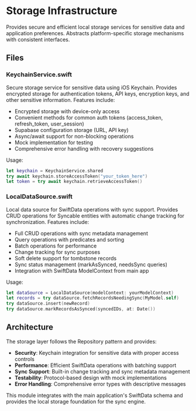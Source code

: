 # Storage Infrastructure

Provides secure and efficient local storage services for sensitive data and application preferences. Abstracts platform-specific storage mechanisms with consistent interfaces.

## Files

### KeychainService.swift
Secure storage service for sensitive data using iOS Keychain. Provides encrypted storage for authentication tokens, API keys, encryption keys, and other sensitive information. Features include:
- Encrypted storage with device-only access
- Convenient methods for common auth tokens (access_token, refresh_token, user_session)
- Supabase configuration storage (URL, API key)
- Async/await support for non-blocking operations
- Mock implementation for testing
- Comprehensive error handling with recovery suggestions

Usage:
```swift
let keychain = KeychainService.shared
try await keychain.storeAccessToken("your_token_here")
let token = try await keychain.retrieveAccessToken()
```

### LocalDataSource.swift
Local data source for SwiftData operations with sync support. Provides CRUD operations for Syncable entities with automatic change tracking for synchronization. Features include:
- Full CRUD operations with sync metadata management
- Query operations with predicates and sorting
- Batch operations for performance
- Change tracking for sync purposes
- Soft delete support for tombstone records
- Sync status management (markAsSynced, needsSync queries)
- Integration with SwiftData ModelContext from main app

Usage:
```swift
let dataSource = LocalDataSource(modelContext: yourModelContext)
let records = try dataSource.fetchRecordsNeedingSync(MyModel.self)
try dataSource.insert(newRecord)
try dataSource.markRecordsAsSynced(syncedIDs, at: Date())
```

## Architecture

The storage layer follows the Repository pattern and provides:
- **Security**: Keychain integration for sensitive data with proper access controls
- **Performance**: Efficient SwiftData operations with batching support
- **Sync Support**: Built-in change tracking and sync metadata management
- **Testability**: Protocol-based design with mock implementations
- **Error Handling**: Comprehensive error types with descriptive messages

This module integrates with the main application's SwiftData schema and provides the local storage foundation for the sync engine.